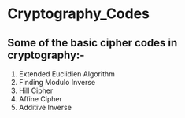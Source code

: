 # Cryptography_Codes

## Some of the basic cipher codes in cryptography:-  
1. Extended Euclidien Algorithm  
2. Finding Modulo Inverse  
3. Hill Cipher  
4. Affine Cipher  
5. Additive Inverse  
